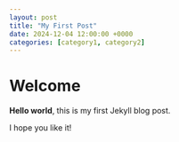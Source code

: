 ```yaml
---
layout: post
title: "My First Post"
date: 2024-12-04 12:00:00 +0000
categories: [category1, category2]
---
```


# Welcome

**Hello world**, this is my first Jekyll blog post.

I hope you like it!